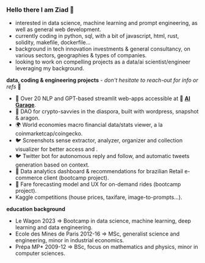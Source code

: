 ### Hello there I am Ziad 👋
- interested in data science, machine learning and prompt engineering, as well as general web development.
- currently coding in python, sql, with a bit of javascript, html, rust, solidity, makefile, dockerfile...
- background in tech innovation investments & general consultancy, on various sectors, geographies & types of companies.
- looking to work on compelling projects as a data/ai scientist/engineer leveraging my background.

**data, coding & engineering projects** - *don't hesitate to reach-out for info or refs* 🙂 
- 🤖 Over 20 NLP and GPT-based streamlit web-apps accessible at 💨 **[AI Garage](https://ai-garage.streamlit.app/)**. 
- 🌲 DAO for crypto-savvies in the diaspora, built with wordpress, snapshot & aragon.
- 🌍 World economies macro financial data/stats viewer, a la coinmarketcap/coingecko.
- 🐦 Screenshots sense extractor, analyzer, organizer and collection visualizer for better access and .
- 🐦 Twitter bot for autonomous reply and follow, and automatic tweets generation based on context.
- 🛒 Data analytics dashboard & recommendations for brazilian Retail e-commerce client (bootcamp project).
- 🚕 Fare forecasting model and UX for on-demand rides (bootcamp project).
- Kaggle competitions (house prices, taxifare, image-to-prompts...).

**education background**
- Le Wagon 2023 => Bootcamp in data science, machine learning, deep learning and data engineering.
- Ecole des Mines de Paris 2012-16 => MSc, generalist science and engineering, minor in industrial economics.
- Prépa MP* 2009-12 => BSc, focus on mathematics and physics, minor in computer sciences.

<!--
**zmazz/zmazz** is a ✨ _special_ ✨ repository because its `README.md` (this file) appears on your GitHub profile.

Here are some ideas to get you started:

- 🔭 I’m currently working on ...
- 🌱 I’m currently learning ...
- 👯 I’m looking to collaborate on ...
- 🤔 I’m looking for help with ...
- 💬 Ask me about ...
- 📫 How to reach me: ...
- 😄 Pronouns: ...
- ⚡ Fun fact: ...
-->
